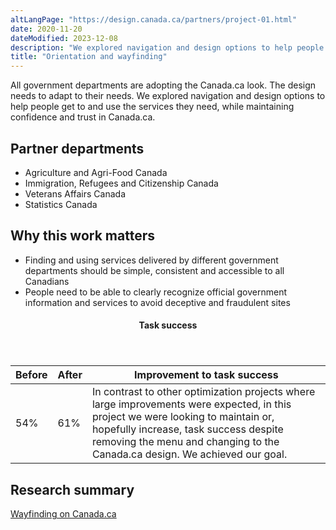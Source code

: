```yaml
---
altLangPage: "https://design.canada.ca/partners/project-01.html"
date: 2020-11-20
dateModified: 2023-12-08
description: "We explored navigation and design options to help people get to and use the services they need, while maintaining confidence and trust in Canada.ca."
title: "Orientation and wayfinding"
---
```

<p>All government departments are adopting the Canada.ca look. The design needs to adapt to their needs. We explored navigation and design options to help people get to and use the services they need, while maintaining confidence and trust in Canada.ca.</p>
<h2>Partner departments</h2>
<ul>
  <li>Agriculture and Agri-Food Canada</li>
  <li>Immigration, Refugees and Citizenship Canada</li>
  <li>Veterans Affairs Canada</li>
  <li>Statistics Canada</li>
</ul>
<h2>Why this work matters</h2>
<ul class="lst-spcd">
  <li>Finding and using services delivered by different government departments should be simple, consistent and accessible to all Canadians</li>
  <li>People need to be able to clearly recognize official government information and services to avoid deceptive and fraudulent sites</li>
</ul>
<div class="row mrgn-tp-lg mrgn-bttm-lg">
  <div class="col-md-8">
    <div class="panel panel-success">
      <header class="panel-heading">
        <h4 class="panel-title text-center">Task success</h4>
      </header>
      <table class="table">
        <thead>
          <tr style="">
            <th scope="col" class="col-md-3">Before</th>
            <th scope="col" class="col-md-3">After</th>
            <th scope="col" class="col-md-6">Improvement to task success</th>
          </tr>
        </thead>
        <tbody>
          <tr>
            <td class="table-smnum">54%</td>
            <td class="table-smnum">61%</td>
            <td class="table-smnum">In contrast to other optimization projects where large improvements were expected, in this project we were looking to maintain or, hopefully increase, task success despite removing the menu and changing to the Canada.ca design. We achieved our goal.</td>
          </tr>
        </tbody>
      </table>
    </div>
  </div>
</div>
<h2>Research summary</h2>
<p><a href="https://blog.canada.ca/research-summaries/wayfinding-on-canada-ca.html">Wayfinding on Canada.ca</a></p>
